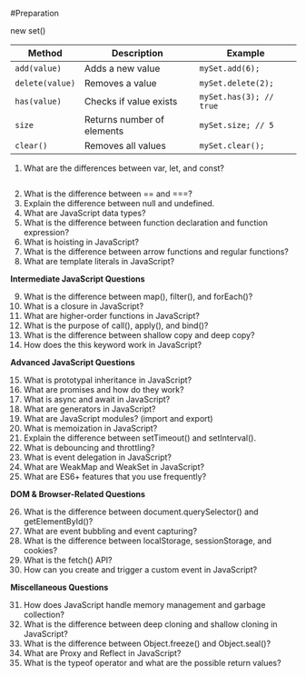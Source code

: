 #Preparation

new set()

| Method          | Description                | Example                 |
| --------------- | -------------------------- | ----------------------- |
| `add(value)`    | Adds a new value           | `mySet.add(6);`         |
| `delete(value)` | Removes a value            | `mySet.delete(2);`      |
| `has(value)`    | Checks if value exists     | `mySet.has(3); // true` |
| `size`          | Returns number of elements | `mySet.size; // 5`      |
| `clear()`       | Removes all values         | `mySet.clear();`        |

1. What are the differences between var, let, and const?

```

```

2. What is the difference between == and ===?
3. Explain the difference between null and undefined.
4. What are JavaScript data types?
5. What is the difference between function declaration and function expression?
6. What is hoisting in JavaScript?
7. What is the difference between arrow functions and regular functions?
8. What are template literals in JavaScript?

**Intermediate JavaScript Questions**

9. What is the difference between map(), filter(), and forEach()?
10. What is a closure in JavaScript?
11. What are higher-order functions in JavaScript?
12. What is the purpose of call(), apply(), and bind()?
13. What is the difference between shallow copy and deep copy?
14. How does the this keyword work in JavaScript?

**Advanced JavaScript Questions**

15. What is prototypal inheritance in JavaScript?
16. What are promises and how do they work?
17. What is async and await in JavaScript?
18. What are generators in JavaScript?
19. What are JavaScript modules? (import and export)
20. What is memoization in JavaScript?
21. Explain the difference between setTimeout() and setInterval().
22. What is debouncing and throttling?
23. What is event delegation in JavaScript?
24. What are WeakMap and WeakSet in JavaScript?
25. What are ES6+ features that you use frequently?

**DOM & Browser-Related Questions**

26. What is the difference between document.querySelector() and getElementById()?
27. What are event bubbling and event capturing?
28. What is the difference between localStorage, sessionStorage, and cookies?
29. What is the fetch() API?
30. How can you create and trigger a custom event in JavaScript?

**Miscellaneous Questions**

31. How does JavaScript handle memory management and garbage collection?
32. What is the difference between deep cloning and shallow cloning in JavaScript?
33. What is the difference between Object.freeze() and Object.seal()?
34. What are Proxy and Reflect in JavaScript?
35. What is the typeof operator and what are the possible return values?
